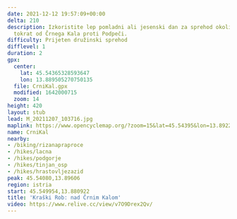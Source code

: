 ```yaml
---
date: 2021-12-12 19:57:09+00:00
delta: 210
description: Izkoristite lep pomladni ali jesenski dan za sprehod okoli Kraškega Roba,
  tokrat od Črnega Kala proti Podpeči.
difficulty: Prijeten družinski sprehod
difflevel: 1
duration: 2
gpx:
  center:
    lat: 45.54365328593647
    lon: 13.889505270750135
  file: CrniKal.gpx
  modified: 1642000715
  zoom: 14
height: 420
layout: stub
lead: M_20211207_103716.jpg
maplink: https://www.opencyclemap.org/?zoom=15&lat=45.54395&lon=13.89226&layers=B0000
name: CrniKal
nearby:
- /biking/rizanapraproce
- /hikes/lacna
- /hikes/podgorje
- /hikes/tinjan_osp
- /hikes/hrastovljezazid
peak: 45.54080,13.89606
region: istria
start: 45.549954,13.880922
title: 'Kraški Rob: nad Črnim Kalom'
video: https://www.relive.cc/view/v7O9Drex2Qv/
---
```

